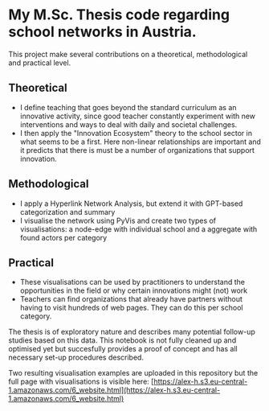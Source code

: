 # My M.Sc. Thesis code regarding school networks in Austria. 
This project make several contributions on a theoretical, methodological and practical level. 

## Theoretical
- I define teaching that goes beyond the standard curriculum as an innovative activity, since good teacher constantly experiment with new interventions and ways to deal with daily and societal challenges. 
- I then apply the "Innovation Ecosystem" theory to the school sector in what seems to be a first. Here non-linear relationships are important and it predicts that there is must be a number of organizations that support innovation.

## Methodological
- I apply a Hyperlink Network Analysis, but extend it with GPT-based categorization and summary
- I visualise the network using PyVis and create two types of visualisations: a node-edge with individual school and a aggregate with found actors per category

## Practical
- These visualisations can be used by practitioners to understand the opportunities in the field or why certain innovations might (not) work
- Teachers can find organizations that already have partners without having to visit hundreds of web pages. They can do this per school category. 

The thesis is of exploratory nature and describes many potential follow-up studies based on this data. 
This notebook is not fully cleaned up and optimised yet but succesfully provides a proof of concept and has all necessary set-up procedures described. 

Two resulting visualisation examples are uploaded in this repository but the full page with visualisations is visible here: 
[https://alex-h.s3.eu-central-1.amazonaws.com/6_website.html](https://alex-h.s3.eu-central-1.amazonaws.com/6_website.html)
